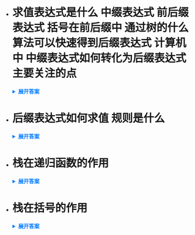 - # 求值表达式是什么 中缀表达式 前后缀表达式 括号在前后缀中 通过树的什么算法可以快速得到后缀表达式 计算机中 中缀表达式如何转化为后缀表达式 主要关注的点

  <details>
    <summary style="font-weight: bold; color: #007bff;">展开答案</summary>
    <ul>    
    <li style="color: blue;">在编程过程中 我们都是通过（4+3）实现计算的这个也就是中缀表达式 </li>
    <li style="color: blue;">如果把 4+3修改为 +43 或者 43+ 就变为了 前/后缀表达式 可以发现就是运算符号位置改变 运算数相对位置不变</li>
    <li style="color: blue;">在中缀表达式中 括号用于区分优先级 是必须的 但是其实把 中缀表达式修改为后缀表达式已经得到了计算的优先级 所以不需要括号</li>
    <li style="color: blue;">通过按照优先级从叶子开始生成树 那么这个树的后序遍历 就是后缀表达式 所以我们可以通过 中缀表达式->树->后序遍历->后缀表达式</li>
    <li style="color: blue;">通过栈处理 遇见 操作数直接加入后缀表达式中 遇见(直接入栈 遇见)不入栈 而是弹出栈顶元素 直到匹配到 (为止 遇见运算符 如果优先级比栈顶运算级高的 那么就入栈 如果优先级低于或者等于栈顶的 那么就出战 直到遇见优先级高于栈顶元素的时候 再入栈</li>
    <li style="color: blue;">如果运算符优先级高的 就入或者遇见(直接入 如果优先级 低于或者等于栈顶 要弹出直到高于栈顶</li>
    </ul>
  </details>

- # 后缀表达式如何求值 规则是什么
  <details>
    <summary style="font-weight: bold; color: #007bff;">展开答案</summary>
    <ul>    
    <li style="color: blue;">通过栈实现中缀表达式转化后缀表达式后 再通过运算栈实现计算出结果</li>
    <li style="color: blue;">遇见操作数 直接入栈 如果遇见运算符 依次弹出栈顶元素2次 第一次为A 第二次为B 组合为 B OP A（后面出的写前面）得到结果入栈 </li>
    <li style="color: blue;">依次执行上面的运算规则 最后扫描完毕后 栈中留下的 就是最后的结果 </li>
    </ul>
  </details>

- # 栈在递归函数的作用

  <details>
    <summary style="font-weight: bold; color: #007bff;">展开答案</summary>
    <ul>    
    <li style="color: blue;">递归函数：如果函数在执行过程中又调用了自己 那么就是递归函数</li>
    <li style="color: blue;">我们可以按照递归表达式 生成一个递归树 并且确定好边界条件 这样就很直观的把抽象的递归函数 ->树</li>
    <li style="color: blue;">但是实际上在存储过程中 都是把调用函数存入栈中 返回值了再返回给之前函数的栈帧</li>
    </ul>
  </details>

- # 栈在括号的作用

  <details>
    <summary style="font-weight: bold; color: #007bff;">展开答案</summary>
    <ul>    
    <li style="color: blue;">我们要求用户输入的括号 需要闭合 这个时候可以通过栈实现</li>
    <li style="color: blue;">遇见 左括号 : ( [ { 就入栈 继续扫描 遇见右括号就 出栈 判断是不是同类型括号 如果是 就继续 直到最后栈中如果还有元素 就报错</li>
    </ul>
  </details>